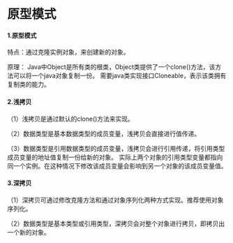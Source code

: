 # 原型模式

#### 1.原型模式

 特点：通过克隆实例对象，来创建新的对象。
 
 原理： Java中Object是所有类的根类，Object类提供了一个clone()方法，该方法可以将一个java对象复制一份。
     需要java类实现接口Cloneable，表示该类拥有复制类的能力。

#### 2.浅拷贝

（1）浅拷贝是通过默认的clone()方法来实现。

（2）数据类型是基本数据类型的成员变量，浅拷贝会直接进行值传递。

（3）数据类型是引用数据类型的成员变量，浅拷贝会进行引用传递，将引用类型成员变量的地址值复制一份给新的对象。
实际上两个对象的引用类型变量都指向同一个实例。在这种情况下修改该成员变量会影响到另一个对象的该成员变量值。

 
#### 3.深拷贝

（1）深拷贝可通过修改克隆方法和通过对象序列化两种方式实现。推荐使用对象序列化。

（2）数据类型是基本类型或引用类型，深拷贝会对整个对象进行拷贝，即拷贝出一个新的对象。










